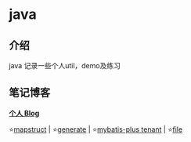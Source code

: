 # java

## 介绍
java
记录一些个人util，demo及练习

## 笔记博客

**[个人 Blog](https://blog.csdn.net/zhangHP_123)**

:star:[mapstruct](https://blog.csdn.net/zhangHP_123/article/details/125831613?spm=1001.2014.3001.5501) | :star:[generate](https://blog.csdn.net/zhangHP_123/article/details/126061630?spm=1001.2014.3001.5501) | :star:[mybatis-plus tenant](https://blog.csdn.net/zhangHP_123/article/details/134619123?spm=1001.2014.3001.5501) | :star:[file](https://blog.csdn.net/zhangHP_123/article/details/126107580?spm=1001.2014.3001.5501)

